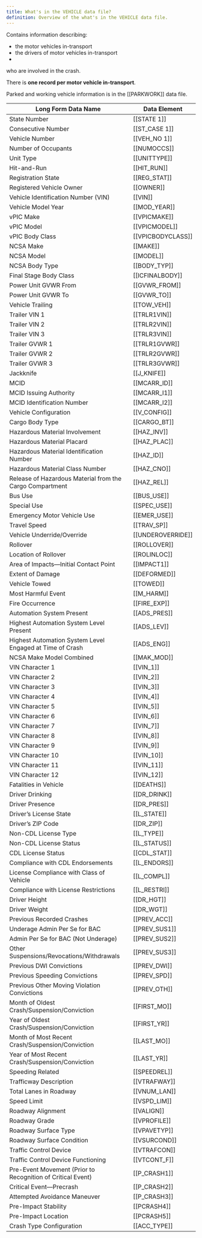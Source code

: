 ```yaml
---
title: What's in the VEHICLE data file?
definition: Overview of the what's in the VEHICLE data file.
---
```

Contains information describing:

- the motor vehicles in-transport 
- the drivers of motor vehicles in-transport 
-
who are involved in the crash. 

There is **one record per motor vehicle in-transport**. 

Parked and working vehicle information is in the [[PARKWORK]] data file.

| Long Form Data Name                                         | Data Element      |
| ----------------------------------------------------------- | ----------------- |
| State Number                                                | [[STATE 1]]         |
| Consecutive Number                                          | [[ST_CASE 1]]       |
| Vehicle Number                                              | [[VEH_NO 1]]        |
| Number of Occupants                                         | [[NUMOCCS]]       |
| Unit Type                                                   | [[UNITTYPE]]      |
| Hit-and-Run                                                 | [[HIT_RUN]]       |
| Registration State                                          | [[REG_STAT]]      |
| Registered Vehicle Owner                                    | [[OWNER]]         |
| Vehicle Identification Number (VIN)                         | [[VIN]]           |
| Vehicle Model Year                                          | [[MOD_YEAR]]      |
| vPIC Make                                                   | [[VPICMAKE]]      |
| vPIC Model                                                  | [[VPICMODEL]]     |
| vPIC Body Class                                             | [[VPICBODYCLASS]] |
| NCSA Make                                                   | [[MAKE]]          |
| NCSA Model                                                  | [[MODEL]]         |
| NCSA Body Type                                              | [[BODY_TYP]]      |
| Final Stage Body Class                                      | [[ICFINALBODY]]   |
| Power Unit GVWR From                                        | [[GVWR_FROM]]     |
| Power Unit GVWR To                                          | [[GVWR_TO]]       |
| Vehicle Trailing                                            | [[TOW_VEH]]       |
| Trailer VIN 1                                               | [[TRLR1VIN]]      |
| Trailer VIN 2                                               | [[TRLR2VIN]]      |
| Trailer VIN 3                                               | [[TRLR3VIN]]      |
| Trailer GVWR 1                                              | [[TRLR1GVWR]]     |
| Trailer GVWR 2                                              | [[TRLR2GVWR]]     |
| Trailer GVWR 3                                              | [[TRLR3GVWR]]     |
| Jackknife                                                   | [[J_KNIFE]]       |
| MCID                                                        | [[MCARR_ID]]      |
| MCID Issuing Authority                                      | [[MCARR_I1]]      |
| MCID Identification Number                                  | [[MCARR_I2]]      |
| Vehicle Configuration                                       | [[V_CONFIG]]      |
| Cargo Body Type                                             | [[CARGO_BT]]      |
| Hazardous Material Involvement                              | [[HAZ_INV]]       |
| Hazardous Material Placard                                  | [[HAZ_PLAC]]      |
| Hazardous Material Identification Number                    | [[HAZ_ID]]        |
| Hazardous Material Class Number                             | [[HAZ_CNO]]       |
| Release of Hazardous Material from the Cargo Compartment    | [[HAZ_REL]]       |
| Bus Use                                                     | [[BUS_USE]]       |
| Special Use                                                 | [[SPEC_USE]]      |
| Emergency Motor Vehicle Use                                 | [[EMER_USE]]      |
| Travel Speed                                                | [[TRAV_SP]]       |
| Vehicle Underride/Override                                  | [[UNDEROVERRIDE]] |
| Rollover                                                    | [[ROLLOVER]]      |
| Location of Rollover                                        | [[ROLINLOC]]      |
| Area of Impacts—Initial Contact Point                       | [[IMPACT1]]       |
| Extent of Damage                                            | [[DEFORMED]]      |
| Vehicle Towed                                               | [[TOWED]]         |
| Most Harmful Event                                          | [[M_HARM]]        |
| Fire Occurrence                                             | [[FIRE_EXP]]      |
| Automation System Present                                   | [[ADS_PRES]]      |
| Highest Automation System Level Present                     | [[ADS_LEV]]       |
| Highest Automation System Level Engaged at Time of Crash    | [[ADS_ENG]]       |
| NCSA Make Model Combined                                    | [[MAK_MOD]]       |
| VIN Character 1                                             | [[VIN_1]]         |
| VIN Character 2                                             | [[VIN_2]]         |
| VIN Character 3                                             | [[VIN_3]]         |
| VIN Character 4                                             | [[VIN_4]]         |
| VIN Character 5                                             | [[VIN_5]]         |
| VIN Character 6                                             | [[VIN_6]]         |
| VIN Character 7                                             | [[VIN_7]]         |
| VIN Character 8                                             | [[VIN_8]]         |
| VIN Character 9                                             | [[VIN_9]]         |
| VIN Character 10                                            | [[VIN_10]]        |
| VIN Character 11                                            | [[VIN_11]]        |
| VIN Character 12                                            | [[VIN_12]]        |
| Fatalities in Vehicle                                       | [[DEATHS]]        |
| Driver Drinking                                             | [[DR_DRINK]]      |
| Driver Presence                                             | [[DR_PRES]]       |
| Driver’s License State                                      | [[L_STATE]]       |
| Driver’s ZIP Code                                           | [[DR_ZIP]]        |
| Non-CDL License Type                                        | [[L_TYPE]]        |
| Non-CDL License Status                                      | [[L_STATUS]]      |
| CDL License Status                                          | [[CDL_STAT]]      |
| Compliance with CDL Endorsements                            | [[L_ENDORS]]      |
| License Compliance with Class of Vehicle                    | [[L_COMPL]]       |
| Compliance with License Restrictions                        | [[L_RESTRI]]      |
| Driver Height                                               | [[DR_HGT]]        |
| Driver Weight                                               | [[DR_WGT]]        |
| Previous Recorded Crashes                                   | [[PREV_ACC]]      |
| Underage Admin Per Se for BAC                               | [[PREV_SUS1]]     |
| Admin Per Se for BAC (Not Underage)                         | [[PREV_SUS2]]     |
| Other Suspensions/Revocations/Withdrawals                   | [[PREV_SUS3]]     |
| Previous DWI Convictions                                    | [[PREV_DWI]]      |
| Previous Speeding Convictions                               | [[PREV_SPD]]      |
| Previous Other Moving Violation Convictions                 | [[PREV_OTH]]      |
| Month of Oldest Crash/Suspension/Conviction                 | [[FIRST_MO]]      |
| Year of Oldest Crash/Suspension/Conviction                  | [[FIRST_YR]]      |
| Month of Most Recent Crash/Suspension/Conviction            | [[LAST_MO]]       |
| Year of Most Recent Crash/Suspension/Conviction             | [[LAST_YR]]       |
| Speeding Related                                            | [[SPEEDREL]]      |
| Trafficway Description                                      | [[VTRAFWAY]]      |
| Total Lanes in Roadway                                      | [[VNUM_LAN]]      |
| Speed Limit                                                 | [[VSPD_LIM]]      |
| Roadway Alignment                                           | [[VALIGN]]        |
| Roadway Grade                                               | [[VPROFILE]]      |
| Roadway Surface Type                                        | [[VPAVETYP]]      |
| Roadway Surface Condition                                   | [[VSURCOND]]      |
| Traffic Control Device                                      | [[VTRAFCON]]      |
| Traffic Control Device Functioning                          | [[VTCONT_F]]      |
| Pre-Event Movement (Prior to Recognition of Critical Event) | [[P_CRASH1]]      |
| Critical Event—Precrash                                     | [[P_CRASH2]]      |
| Attempted Avoidance Maneuver                                | [[P_CRASH3]]      |
| Pre-Impact Stability                                        | [[PCRASH4]]       |
| Pre-Impact Location                                         | [[PCRASH5]]       |
| Crash Type Configuration                                    | [[ACC_TYPE]]      |

